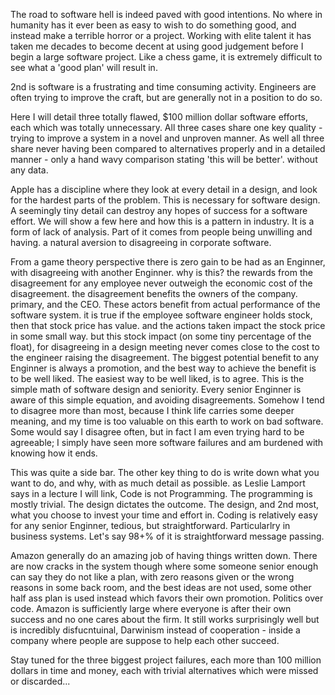 The road to software hell is indeed paved with good intentions.  No where in humanity has it ever been as easy to wish to do something good, and instead make a terrible horror or a project.  Working with elite talent it has taken me decades to become decent at using good judgement before I begin a large software project.  Like a chess game, it is extremely difficult to see what a 'good plan' will result in.

2nd is software is a frustrating and time consuming activity.  Engineers are often trying to improve the craft, but are generally not in a position to do so.

Here I will detail three totally flawed, $100 million dollar software efforts, each which was totally unnecessary.  All three cases share one key quality - trying to improve a system in a novel and unproven manner.  As well all three share never having been compared to alternatives properly and in a detailed manner - only a hand wavy comparison stating 'this will be better'.  without any data.

Apple has a discipline where they look at every detail in a design, and look for the hardest parts of the problem.  This is necessary for software design.  A seemingly tiny detail can destroy any hopes of success for a software effort.  We will show a few here and how this is a pattern in industry.  It is a form of lack of analysis.  Part of it comes from people being unwilling and having. a natural aversion to disagreeing in corporate software.  

From a game theory perspective there is zero gain to be had as an Enginner, with disagreeing with another Enginner.  why is this?  the rewards from the disagreement for any employee never outweigh the economic cost of the disagreement.  the disagreement benefits the owners of the company. primary, and the CEO.  These actors benefit from actual performance of the software system.  it is true if the employee software engineer holds stock, then that stock price has value. and the actions taken impact the stock price in some small way.  but this stock impact (on some tiny percentage of the float), for disagreeing in a design meeting never comes close to the cost to the engineer raising the disagreement.  The biggest potential benefit to any Enginner is always a promotion, and the best way to achieve the benefit is to be well liked.  The easiest way to be well liked, is to agree.  This is the simple math of software design and seniority.  Every senior Enginner is aware of this simple equation, and avoiding disagreements.  Somehow I tend to disagree more than most, because I think life carries some deeper meaning, and my time is too valuable on this earth to work on bad software.  Some would say I disagree often, but in fact I am even trying hard to be agreeable; I simply have seen more software failures and am burdened with knowing how it ends.

This was quite a side bar.  The other key thing to do is write down what you want to do, and why, with as much detail as possible.  as Leslie Lamport says in a lecture I will link, Code is not Programming.  The programming is mostly trivial.  The design dictates the outcome.  The design, and 2nd most, what you choose to invest your time and effort in.  Coding is relatively easy for any senior Enginner, tedious, but straightforward.  Particularlry in business systems.  Let's say 98+% of it is straightforward message passing.

Amazon generally do an amazing job of having things written down.  There are now cracks in the system though where some someone senior enough can say they do not like a plan, with zero reasons given or the wrong reasons in some back room, and the best ideas are not used, some other half ass plan is used instead which favors their own promotion.  Politics over code.  Amazon is sufficiently large where everyone is after their own success and no one cares about the firm.  It still works surprisingly well but is incredibly disfucntuinal, Darwinism instead of cooperation - inside a company where people are suppose to help each other succeed.

Stay tuned for the three biggest project failures, each more than 100 million dollars in time and money, each with trivial alternatives which were missed or discarded...






